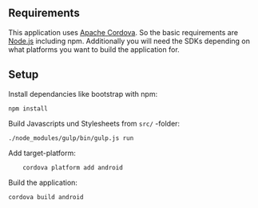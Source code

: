## Requirements

This application uses [Apache Cordova](http://cordova.apache.org/).
So the basic requirements are [Node.js](http://nodejs.org) including npm.
Additionally you will need the SDKs depending on what platforms you want to build the application for.

## Setup

Install dependancies like bootstrap with npm:

    npm install

Build Javascripts und Stylesheets from `src/` -folder:

    ./node_modules/gulp/bin/gulp.js run

Add target-platform:

		cordova platform add android

Build the application:

    cordova build android
